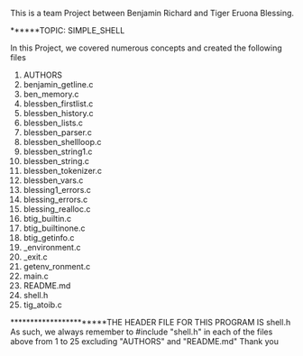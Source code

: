 This is a team Project between Benjamin Richard and Tiger Eruona Blessing.

******TOPIC: SIMPLE_SHELL


In this Project, we covered numerous concepts and created the following files

1.  AUTHORS
2.  benjamin_getline.c
3.  ben_memory.c
4.  blessben_firstlist.c
5.  blessben_history.c
6.  blessben_lists.c
7.  blessben_parser.c
8.  blessben_shellloop.c
9.  blessben_string1.c
10. blessben_string.c
11. blessben_tokenizer.c
12. blessben_vars.c
13. blessing1_errors.c
14. blessing_errors.c
15. blessing_realloc.c
16. btig_builtin.c
17. btig_builtinone.c
18. btig_getinfo.c
19. _environment.c
20. _exit.c
21. getenv_ronment.c
22. main.c
23. README.md
24. shell.h
25. tig_atoib.c


***********************THE HEADER FILE FOR THIS PROGRAM IS shell.h
As such, we always remember to #include "shell.h" in each of the files above from 1 to 25 
excluding "AUTHORS" and "README.md"
Thank you
